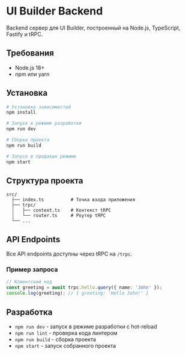 # UI Builder Backend

Backend сервер для UI Builder, построенный на Node.js, TypeScript, Fastify и tRPC.

## Требования

- Node.js 18+
- npm или yarn

## Установка

```bash
# Установка зависимостей
npm install

# Запуск в режиме разработки
npm run dev

# Сборка проекта
npm run build

# Запуск в продакшн режиме
npm start
```

## Структура проекта

```
src/
  ├── index.ts          # Точка входа приложения
  ├── trpc/
  │   ├── context.ts    # Контекст tRPC
  │   └── router.ts     # Роутер tRPC
  └── ...
```

## API Endpoints

Все API endpoints доступны через tRPC на `/trpc`.

### Пример запроса

```typescript
// Клиентский код
const greeting = await trpc.hello.query({ name: 'John' });
console.log(greeting); // { greeting: 'Hello John!' }
```

## Разработка

- `npm run dev` - запуск в режиме разработки с hot-reload
- `npm run lint` - проверка кода линтером
- `npm run build` - сборка проекта
- `npm start` - запуск собранного проекта 